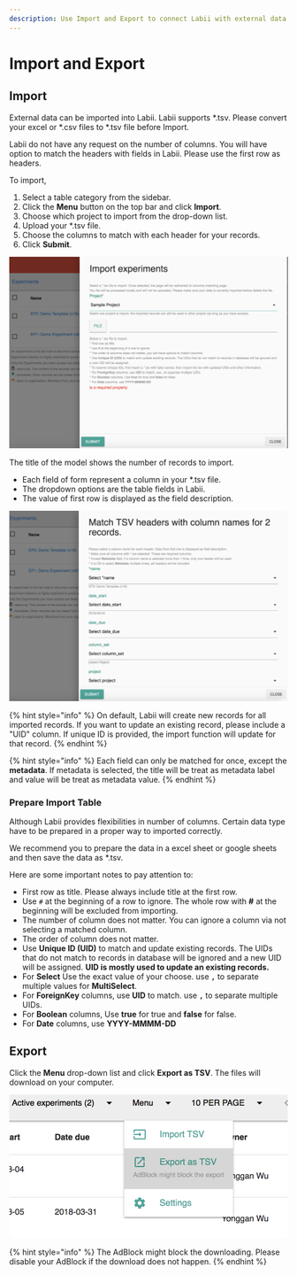 ```yaml
---
description: Use Import and Export to connect Labii with external data.
---
```


# Import and Export

## Import

External data can be imported into Labii. Labii supports \*.tsv. Please convert your excel or \*.csv files to \*.tsv file before Import.

Labii do not have any request on the number of columns. You will have option to match the headers with fields in Labii. Please use the first row as headers.

To import,

1. Select a table category from the sidebar.
2. Click the **Menu** button on the top bar and click **Import**.
3. Choose which project to import from the drop-down list. 
4. Upload your \*.tsv file.
5. Choose the columns to match with each header for your records. 
6. Click **Submit**.

![Import Experiments](../.gitbook/assets/screen-shot-2018-08-28-at-11.42.36-pm.png)

The title of the model shows the number of records to import. 

* Each field of form represent a column in your \*.tsv file. 
* The dropdown options are the table fields in Labii. 
* The value of first row is displayed as the field description. 

![Match headers with Labii columns](../.gitbook/assets/screen-shot-2018-08-29-at-12.02.25-am.png)

{% hint style="info" %}
On default, Labii will create new records for all imported records. If you want to update an existing record, please include a "UID" column. If unique ID is provided, the import function will update for that record.
{% endhint %}

{% hint style="info" %}
Each field can only be matched for once, except the **metadata**. If metadata is selected, the title will be treat as metadata label and value will be treat as metadata value.
{% endhint %}

### Prepare Import Table

Although Labii provides flexibilities in number of columns. Certain data type have to be prepared in a proper way to imported correctly.

We recommend you to prepare the data in a excel sheet or google sheets and then save the data as \*.tsv.

Here are some important notes to pay attention to:

* First row as title. Please always include title at the first row.
* Use `#` at the beginning of a row to ignore. The whole row with **\#** at the beginning will be excluded from importing.
* The number of column does not matter. You can ignore a column via not selecting a matched column.
* The order of column does not matter.
* Use **Unique ID \(UID\)** to match and update existing records. The UIDs that do not match to records in database will be ignored and a new UID will be assigned. **UID is mostly used to update an existing records.**
* For **Select** Use the exact value of your choose. use **`,`** to separate multiple values for **MultiSelect**. 
* For **ForeignKey** columns, use **UID** to match. use **`,`** to separate multiple UIDs.
* For **Boolean** columns, Use **true** for true and **false** for false.
* For **Date** columns, use **YYYY-MMMM-DD** 

## Export

Click the **Menu** drop-down list and click **Export as TSV**. The files will download on your computer. 

![](../.gitbook/assets/screen-shot-2018-08-28-at-11.44.42-pm.png)

{% hint style="info" %}
The AdBlock might block the downloading. Please disable your AdBlock if the download does not happen.
{% endhint %}

